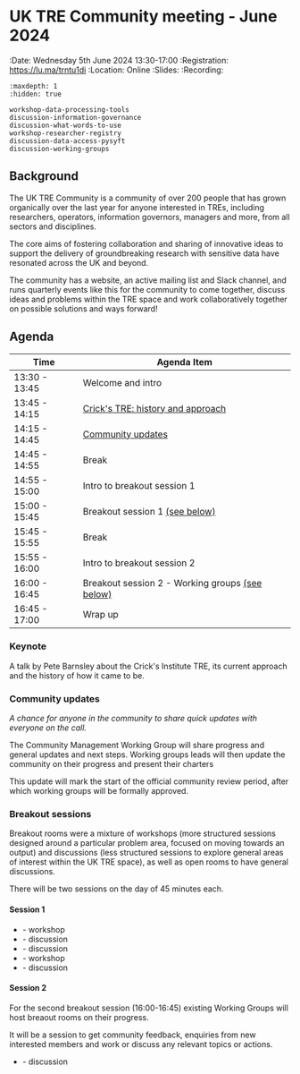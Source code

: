 # UK TRE Community meeting - June 2024


:Date: Wednesday 5th June 2024 13:30-17:00
:Registration: https://lu.ma/trntu1di
:Location: Online
:Slides: 
:Recording: 

```{toctree}
:maxdepth: 1
:hidden: true

workshop-data-processing-tools
discussion-information-governance
discussion-what-words-to-use
workshop-researcher-registry
discussion-data-access-pysyft
discussion-working-groups
```

## Background

​The UK TRE Community is a community of over 200 people that has grown organically over the last year for anyone interested in TREs, including researchers, operators, information governors, managers and more, from all sectors and disciplines.

​The core aims of fostering collaboration and sharing of innovative ideas to support the delivery of groundbreaking research with sensitive data have resonated across the UK and beyond.

​The community has a website, an active mailing list and Slack channel, and runs quarterly events like this for the community to come together, discuss ideas and problems within the TRE space and work collaboratively together on possible solutions and ways forward!

## Agenda

| Time          | Agenda Item                                  |
| ------------- | -------------------------------------------- |
| 13:30 - 13:45 | Welcome and intro                            |
| 13:45 - 14:15 | [Crick's TRE: history and approach](#keynote)             |
| 14:15 - 14:45 | [Community updates](#community-updates)      |
| 14:45 - 14:55 | Break                                        |
| 14:55 - 15:00 | Intro to breakout session 1                  |
| 15:00 - 15:45 | Breakout session 1 [(see below)](#session-1) |
| 15:45 - 15:55 | Break                                        |
| 15:55 - 16:00 | Intro to breakout session 2                  |
| 16:00 - 16:45 | Breakout session 2 - Working groups [(see below)](#session-2) |
| 16:45 - 17:00 | Wrap up                                      |

### Keynote

A talk by Pete Barnsley about the Crick's Institute TRE, its current approach and the history of how it came to be.

### Community updates

_A chance for anyone in the community to share quick updates with everyone on the call._

The Community Management Working Group will share progress and general updates and next steps.
Working groups leads will then update the community on their progress and present their charters

This update will mark the start of the official community review period, after which working groups will be formally approved.


### Breakout sessions

Breakout rooms were a mixture of workshops (more structured sessions designed around a particular problem area, focused on moving towards an output) and discussions (less structured sessions to explore general areas of interest within the UK TRE space), as well as open rooms to have general discussions.

There will be two sessions on the day of 45 minutes each.

#### Session 1

- [](./workshop-data-processing-tools.md) - workshop
- [](./discussion-information-governance.md) - discussion
- [](./discussion-what-words-to-use.md) - discussion
- [](./workshop-researcher-registry.md) - workshop
- [](./discussion-data-access-pysyft.md) - discussion

#### Session 2

For the second breakout session (16:00-16:45) existing Working Groups will host breaout rooms on their progress.

It will be a session to get community feedback, enquiries from new interested members and work or discuss any relevant topics or actions.

- [](./discussion-working-groups.md) - discussion
